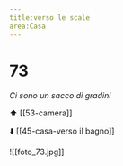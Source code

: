 ```yaml
---
title:verso le scale
area:Casa
---
```

# 73
_Ci sono un sacco di gradini_

⬆️ [[53-camera]]

⬇️ [[45-casa-verso il bagno]]

![[foto_73.jpg]]